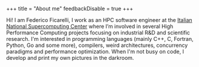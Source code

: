 +++
title = "About me"
feedbackDisable = true
+++

Hi! I am Federico Ficarelli, I work as an HPC software engineer at the
[Italian National Supercomputing Center](http://www.hpc.cineca.it/) where I’m involved in several High
Performance Computing projects focusing on industrial R&D and scientific research. I'm interested
in programming languages (mainly C++, C, Fortran, Python, Go and some more), compilers,
weird architectures, concurrency paradigms and performance optimization.
When I'm not busy on code, I develop and print my own pictures in the darkroom.
